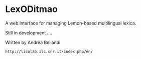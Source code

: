 # LexODitmao
A web interface for managing Lemon-based multilingual lexica.  

Still in development .... 

Written by Andrea Bellandi

    http://licolab.ilc.cnr.it/index.php/en/
